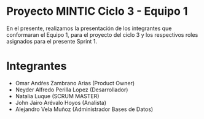 # Proyecto MINTIC Ciclo 3 - Equipo 1

En el presente, realizamos la presentación de los integrantes que conformaran el Equipo 1, para el proyecto del ciclo 3 y los respectivos roles asignados para el presente Sprint 1.

# Integrantes
- Omar Andŕes Zambrano Arias (Product Owner)
- Neyder Alfredo Perilla Lopez (Desarrollador)
- Natalia Luque (SCRUM MASTER)
- John Jairo Arévalo Hoyos (Analista)
- Alejandro Vela Muñoz (Administrador Bases de Datos)